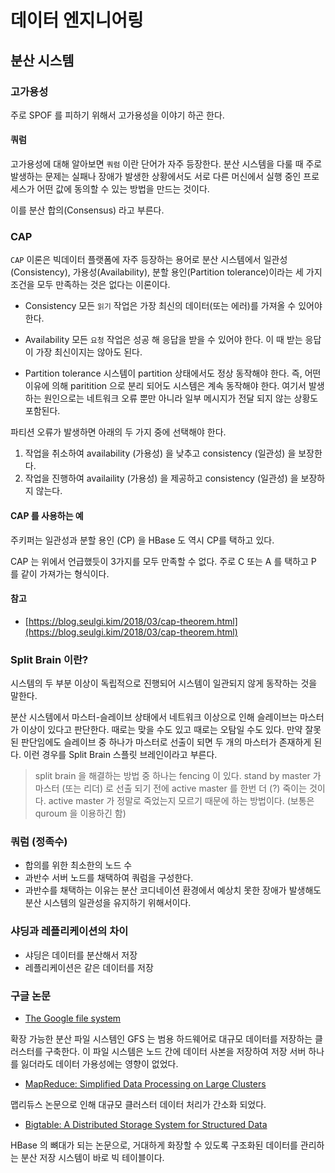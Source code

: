 # 데이터 엔지니어링

## 분산 시스템
### 고가용성
주로 SPOF 를 피하기 위해서 고가용성을 이야기 하곤 한다.

#### 쿼럼
고가용성에 대해 알아보면 `쿼럼` 이란 단어가 자주 등장한다. 분산 시스템을 다룰 때 주로 발생하는 문제는 실패나 장애가
발생한 상황에서도 서로 다른 머신에서 실행 중인 프로세스가 어떤 값에 동의할 수 있는 방법을 만드는 것이다.

이를 분산 합의(Consensus) 라고 부른다.

### CAP
`CAP` 이론은 빅데이터 플랫폼에 자주 등장하는 용어로 분산 시스템에서 일관성(Consistency), 가용성(Availability), 분할 용인(Partition tolerance)이라는 세 가지 조건을 모두 만족하는 것은 없다는 이론이다.

- Consistency
모든 `읽기` 작업은 가장 최신의 데이터(또는 에러)를 가져올 수 있어야 한다.

- Availability
모든 `요청` 작업은 성공 해 응답을 받을 수 있어야 한다. 이 때 받는 응답이 가장 최신이지는 않아도 된다.

- Partition tolerance
시스템이 partition 상태에서도 정상 동작해야 한다. 즉, 어떤 이유에 의해 paritition 으로 분리 되어도 시스템은 계속 동작해야 한다. 여기서 발생하는 원인으로는 네트워크 오류 뿐만 아니라 일부 메시지가 전달 되지 않는 상황도 포함된다.


파티션 오류가 발생하면 아래의 두 가지 중에 선택해야 한다.

1. 작업을 취소하여 availability (가용성) 을 낮추고 consistency (일관성) 을 보장한다.
2. 작업을 진행하여 availaility (가용성) 을 제공하고 consistency (일관성) 을 보장하지 않는다.


#### CAP 를 사용하는 예
주키퍼는 일관성과 분할 용인 (CP) 을 HBase 도 역시 CP를 택하고 있다.

CAP 는 위에서 언급했듯이 3가지를 모두 만족할 수 없다. 주로 C 또는 A 를 택하고 P 를 같이 가져가는 형식이다.

#### 참고
- [https://blog.seulgi.kim/2018/03/cap-theorem.html](https://blog.seulgi.kim/2018/03/cap-theorem.html)


### Split Brain 이란?

시스템의 두 부분 이상이 독립적으로 진행되어 시스템이 일관되지 않게 동작하는 것을 말한다.

분산 시스템에서 마스터-슬레이브 상태에서 네트워크 이상으로 인해 슬레이브는 마스터가 이상이 있다고 판단한다.
때로는 맞을 수도 있고 때로는 오탐일 수도 있다. 만약 잘못된 판단임에도 슬레이브 중 하나가 마스터로 선출이 되면 두 개의 마스터가 존재하게 된다. 이런 경우를 Split Brain 스플릿 브레인이라고 부른다.

> split brain 을 해결하는 방법 중 하나는 fencing 이 있다. stand by master 가 마스터 (또는 리더) 로 선출 되기 전에 active master 를 한번 더 (?) 죽이는 것이다. active master 가 정말로 죽었는지 모르기 때문에 하는 방법이다. (보통은 quroum 을 이용하긴 함)


### 쿼럼 (정족수)
- 합의를 위한 최소한의 노드 수
- 과반수 서버 노드를 채택하여 쿼럼을 구성한다.
- 과반수를 채택하는 이유는 분산 코디네이션 환경에서 예상치 못한 장애가 발생해도 분산 시스템의 일관성을 유지하기 위해서이다.

### 샤딩과 레플리케이션의 차이
- 샤딩은 데이터를 분산해서 저장
- 레플리케이션은 같은 데이터를 저장

### 구글 논문
- [The Google file system](https://static.googleusercontent.com/media/research.google.com/ko//archive/gfs-sosp2003.pdf)

확장 가능한 분산 파일 시스템인 GFS 는 범용 하드웨어로 대규모 데이터를 저장하는 클러스터를 구축한다. 이 파일 시스템은 노드 간에 데이터 사본을 저장하여 저장 서버 하나를 잃더라도 데이터 가용성에는 영향이 없었다.

- [MapReduce: Simplified Data Processing on Large Clusters](https://static.googleusercontent.com/media/research.google.com/ko//archive/mapreduce-osdi04.pdf)

맵리듀스 논문으로 인해 대규모 클러스터 데이터 처리가 간소화 되었다.

- [Bigtable: A Distributed Storage System for Structured Data](https://static.googleusercontent.com/media/research.google.com/ko//archive/bigtable-osdi06.pdf)

HBase 의 뼈대가 되는 논문으로, 거대하게 화장할 수 있도록 구조화된 데이터를 관리하는 분산 저장 시스템이 바로 빅 테이블이다.
